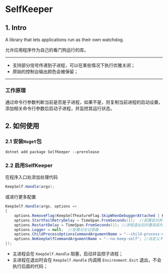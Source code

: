 # SelfKeeper
## 1. Intro

A library that lets applications run as their own watchdog. 

允许应用程序作为自己的看门狗运行的库。

--------

 - 支持部分信号传递到子进程，可以在某些情况下执行优雅关闭；
 - 原始的控制台输出颜色会被保留；

--------

### 工作原理
通过命令行参数判断当前是否是子进程，如果不是，则复制当前进程的启动设置，添加相关命令行参数后启动子进程，并监控其运行状态。

## 2. 如何使用

### 2.1 安装`Nuget`包

```shell
dotnet add package SelfKeeper --prerelease
```

### 2.2 启用SelfKeeper
在程序入口处添加处理代码
```C#
KeepSelf.Handle(args);
```
或进行更多配置
```C#
KeepSelf.Handle(args, options =>
{
    options.RemoveFlag(KeepSelfFeatureFlag.SkipWhenDebuggerAttached | KeepSelfFeatureFlag.DisableForceKillByHost);   //配置功能
    options.StartFailRetryDelay = TimeSpan.FromSeconds(1);  //配置启动失败的重试延时
    options.RestartDelay = TimeSpan.FromSeconds(1); //进程退出后的重启延时
    options.Logger = null;  //配置日志记录器
    options.ChildProcessOptionsCommandArgumentName = "--child-process-options"; //自定义子进程选项的参数名
    options.NoKeepSelfCommandArgumentName = "--no-keep-self"; //自定义不启用 KeepSelf 的参数名
});
```
 - 主进程会在 `KeepSelf.Handle` 阻塞，启动并监控子进程；
 - 主进程在退出时会在 `KeepSelf.Handle` 内调用 `Environment.Exit` 退出，不会执行后面的代码；
